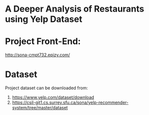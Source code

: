 #  A Deeper Analysis of Restaurants using Yelp Dataset

# Project Front-End: 
http://sona-cmpt732.epizy.com/

# Dataset
Project dataset can be downloaded from:
1) https://www.yelp.com/dataset/download <br/>
2) https://csil-git1.cs.surrey.sfu.ca/sona/yelp-recommender-system/tree/master/dataset

